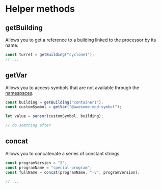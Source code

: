 # Helper methods

## getBuilding

Allows you to get a reference to a building linked to the processor by its name.

```js
const turret = getBuilding("cyclone1");
// ...
```

## getVar

Allows you to access symbols that are not available through the [namespaces](/namespaces).

```js
const building = getBuilding("container1");
const customSymbol = getVar("@awesome-mod-symbol");

let value = sensor(customSymbol, building);

// do somthing after
```

## concat

Allows you to concatenate a series of constant strings.

```js
const programVersion = "2";
const programName = "special-program";
const fullName = concat(programName, "-v", programVersion);

// ...
```
